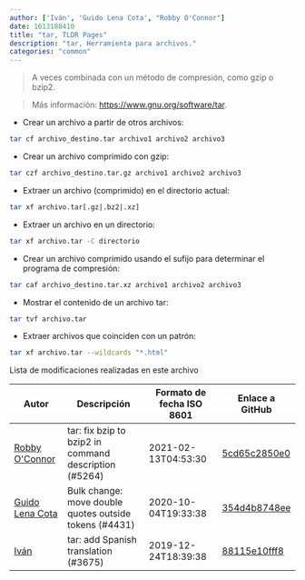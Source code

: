 ```yaml
---
author: ['Iván', 'Guido Lena Cota', "Robby O'Connor"]
date: 1613188410
title: "tar, TLDR Pages"
description: "tar, Herramienta para archivos."
categories: "common"
---
```

> A veces combinada con un método de compresión, como gzip o bzip2.

> Más información: <https://www.gnu.org/software/tar>.

- Crear un archivo a partir de otros archivos:

```bash
tar cf archivo_destino.tar archivo1 archivo2 archivo3
```

- Crear un archivo comprimido con gzip:

```bash
tar czf archivo_destino.tar.gz archivo1 archivo2 archivo3
```

- Extraer un archivo (comprimido) en el directorio actual:

```bash
tar xf archivo.tar[.gz|.bz2|.xz]
```

- Extraer un archivo en un directorio:

```bash
tar xf archivo.tar -C directorio
```

- Crear un archivo comprimido usando el sufijo para determinar el programa de compresión:

```bash
tar caf archivo_destino.tar.xz archivo1 archivo2 archivo3
```

- Mostrar el contenido de un archivo tar:

```bash
tar tvf archivo.tar
```

- Extraer archivos que coinciden con un patrón:

```bash
tar xf archivo.tar --wildcards "*.html"
```
Lista de modificaciones realizadas en este archivo


Autor | Descripción | Formato de fecha ISO 8601 | Enlace a GitHub
------|-----|-----|-----
[Robby O'Connor](mailto:rob@oconnor.ninja) | tar: fix bzip to bzip2 in command description (#5264) | 2021-02-13T04:53:30 | [5cd65c2850e0](https://github.com/tldr-pages/tldr/commit/5cd65c2850e0f3186af032337f596dbb7c5be79a)
[Guido Lena Cota](mailto:guido.lenacota@kreuzwerker.de) | Bulk change: move double quotes outside tokens (#4431) | 2020-10-04T19:33:38 | [354d4b8748ee](https://github.com/tldr-pages/tldr/commit/354d4b8748ee58813dd6830ced7c3b11067255d7)
[Iván](mailto:ivan@ivanhercaz.com) | tar: add Spanish translation (#3675) | 2019-12-24T18:39:38 | [88115e10fff8](https://github.com/tldr-pages/tldr/commit/88115e10fff82ad615f211d62fa62ac59472529b)

